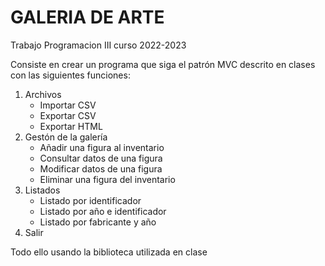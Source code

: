 # GALERIA DE ARTE
<p>Trabajo Programacion III curso 2022-2023</p> 
Consiste en crear un programa que siga el patrón MVC descrito en clases con las siguientes funciones:

1. Archivos
    - Importar CSV
    - Exportar CSV
    - Exportar HTML
2. Gestón de la galería
    - Añadir una figura al inventario
    - Consultar datos de una figura
    - Modificar datos de una figura
    - Eliminar una figura del inventario
3. Listados
    - Listado por identificador
    - Listado por año e identificador
    - Listado por fabricante y año
4. Salir

Todo ello usando la biblioteca utilizada en clase